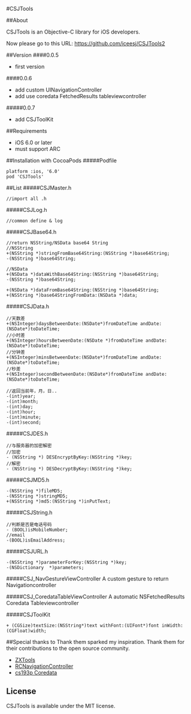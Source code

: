 #CSJTools

##About

CSJTools is an Objective-C library for iOS developers.

Now please go to this URL: https://github.com/iceesj/CSJTools2

##Version
####0.0.5
* first version

####0.0.6
* add custom UINavigationController
* add use coredata FetchedResults tableviewcontroller

#####0.0.7
* add CSJToolKit

##Requirements
* iOS 6.0 or later
* must support ARC

##Installation with CocoaPods
#####Podfile
```
platform :ios, '6.0'
pod 'CSJTools'
```

##List
#####CSJMaster.h
```
//import all .h
```

#####CSJLog.h
```
//common define & log
```
#####CSJBase64.h
```
//return NSString/NSData base64 String
//NSString
+(NSString *)stringFromBase64String:(NSString *)base64String;
-(NSString *)base64String;

//NSData
+(NSData *)dataWithBase64String:(NSString *)base64String;
-(NSString *)base64String;

+(NSData *)dataFromBase64String:(NSString *)base64String;
+(NSString *)base64StringFromData:(NSData *)data;
```

#####CSJData.h
```
//天数差
+(NSInteger)daysBetweenDate:(NSDate*)fromDateTime andDate:(NSDate*)toDateTime;
//小时差
+(NSInteger)hoursBetweenDate:(NSDate *)fromDateTime andDate:(NSDate*)toDateTime;
//分钟差
+(NSInteger)minsBetweenDate:(NSDate*)fromDateTime andDate:(NSDate*)toDateTime;
//秒差
+(NSInteger)secondBetweenDate:(NSDate*)fromDateTime andDate:(NSDate*)toDateTime;

//返回当前年，月，日..
-(int)year;
-(int)month;
-(int)day;
-(int)hour;
-(int)minute;
-(int)second;
```

#####CSJDES.h
```
//与服务器的加密解密
//加密
- (NSString *) DESEncryptByKey:(NSString *)key;
//解密
- (NSString *) DESDecryptByKey:(NSString *)key;
```

#####CSJMD5.h
```
-(NSString *)fileMD5;
-(NSString *)stringMD5;
+(NSString *)md5:(NSString *)inPutText;
```

#####CSJString.h
```
//判断是否是电话号码
- (BOOL)isMobileNumber;
//email
-(BOOL)isEmailAddress;
```

#####CSJURL.h
```
-(NSString *)parameterForKey:(NSString *)key;
-(NSDictionary  *)parameters;

```

#####CSJ_NavGestureViewController
A custom gesture to return Navigationcontroller

#####CSJ_CoredataTableViewController
A automatic NSFetchedResults Coredata Tableviewcontroller

#####CSJToolKit
```
+ (CGSize)textSize:(NSString*)text withFont:(UIFont*)font inWidth:(CGFloat)width;
```

##Special thanks to
Thank them sparked my inspiration. Thank them for their contributions to the open source community.

* [ZXTools](https://github.com/zhangxigithub/ZXTools) 
* [RCNavigationController](https://github.com/RoCry/RCNavigationController)
* [cs193p Coredata](http://www.stanford.edu/class/cs193p/cgi-bin/drupal/node/389)

## License
CSJTools is available under the MIT license.
